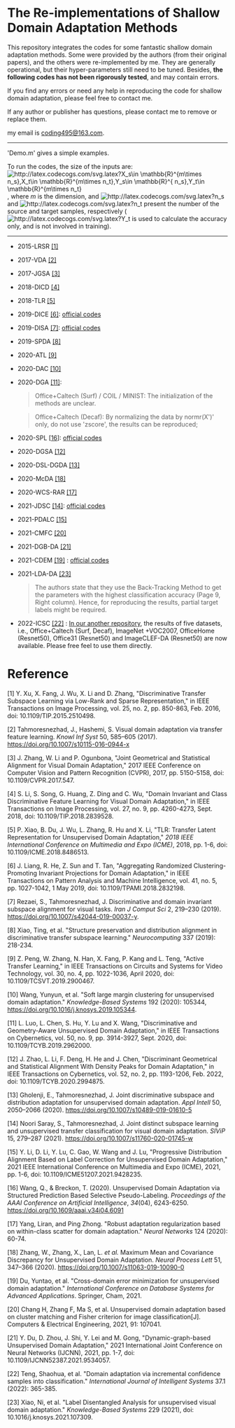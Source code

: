 # The Re-implementations of Shallow Domain Adaptation Methods

This repository integrates the codes for some fantastic shallow domain adaptation methods. Some were provided by the authors (from their original papers), and the others were re-implemented  by me. They are generally operational, but their hyper-parameters still need to be tuned. Besides,  **the following codes has not been rigorously tested**, and may contain errors. 

If you find any errors or need any help in reproducing the code for shallow domain adaptation, please feel free to contact me. 

If any author or publisher has questions, please contact me to remove or replace them.

my email is coding495@163.com.

---

'Demo.m' gives a simple examples. 

To run the codes, the size of the inputs are: <img src="http://latex.codecogs.com/svg.latex?X_s\in&space;\mathbb{R}^{m\times&space;n_s},X_t\in&space;\mathbb{R}^{m\times&space;n_t},Y_s\in&space;\mathbb{R}^{&space;n_s},Y_t\in&space;\mathbb{R}^{m\times&space;n_t}" title="http://latex.codecogs.com/svg.latex?X_s\in \mathbb{R}^{m\times n_s},X_t\in \mathbb{R}^{m\times n_t},Y_s\in \mathbb{R}^{ n_s},Y_t\in \mathbb{R}^{m\times n_t}" />, where *m* is the dimension, and <img src="http://latex.codecogs.com/svg.latex?n_s" title="http://latex.codecogs.com/svg.latex?n_s" /> and <img src="http://latex.codecogs.com/svg.latex?n_t" title="http://latex.codecogs.com/svg.latex?n_t" /> present the number of the source and target samples, respectively (<img src="http://latex.codecogs.com/svg.latex?Y_t" title="http://latex.codecogs.com/svg.latex?Y_t" /> is used to calculate the accuracy only, and is not involved in training).

---

- 2015-LRSR [[1]](https://ieeexplore.ieee.org/abstract/document/7360924)

- 2017-VDA [[2]](https://link.springer.com/article/10.1007/s10115-016-0944-x)

- 2017-JGSA [[3]](https://ieeexplore.ieee.org/document/8100030)

- 2018-DICD [[4]](https://ieeexplore.ieee.org/abstract/document/8362753/)

- 2018-TLR [[5]](https://ieeexplore.ieee.org/abstract/document/8486513)

- 2019-DICE [[6]](https://ieeexplore.ieee.org/abstract/document/8353356):  [official codes](https://liangjian.xyz/code/uda_code.rar)

- 2019-DISA [[7]](https://link.springer.com/article/10.1007/s42044-019-00037-y):  [official codes](https://github.com/jtahmores/DISA)

- 2019-SPDA [[8]](https://www.sciencedirect.com/science/article/pii/S0925231219300979)

- 2020-ATL [[9]](https://ieeexplore.ieee.org/abstract/document/8649674)

- 2020-DAC [[10]](https://www.sciencedirect.com/science/article/pii/S0950705119306082)

- 2020-DGA [[11]](https://ieeexplore.ieee.org/abstract/document/8961922/): 

  >Office+Caltech (Surf) / COIL / MINIST: The initialization of the methods are unclear. 

  > Office+Caltech (Decaf): By normalizing the data by normr(X')' only, do not use 'zscore', the results can be reproduced;

- 2020-SPL [[16](https://ojs.aaai.org/index.php/AAAI/article/view/6091)]: [official codes](https://github.com/hellowangqian/domain-adaptation-capls)

- 2020-DGSA [[12]](https://ieeexplore.ieee.org/abstract/document/9115265)

- 2020-DSL-DGDA [[13]](https://link.springer.com/article/10.1007/s10489-019-01610-5) 

- 2020-McDA [[18]](https://link.springer.com/article/10.1007/s11063-019-10090-0)

- 2020-WCS-RAR [[17]](https://www.sciencedirect.com/science/article/pii/S0893608020300113)

- 2021-JDSC [[14]](https://link.springer.com/article/10.1007/s11760-020-01745-w):  [official codes](https://github.com/jtahmores/JDSC)

- 2021-PDALC [[15]](https://ieeexplore.ieee.org/abstract/document/9428235)

- 2021-CMFC [[20]](https://www.sciencedirect.com/science/article/pii/S0045790621000604)

- 2021-DGB-DA [[21]](https://ieeexplore.ieee.org/abstract/document/9534057/)

- 2021-CDEM [[19]](https://link.springer.com/chapter/10.1007/978-3-030-73197-7_29) :  [official codes](https://github.com/yuntaodu/CDEM)

- 2021-LDA-DA [[23]](https://www.sciencedirect.com/science/article/pii/S0950705121005712)

  > The authors state that they use the Back-Tracking Method to get the parameters with the highest  classification accuracy (Page 9, Right column). Hence, for reproducing the results, partial target labels might be required.

- 2022-ICSC [[22]](https://onlinelibrary.wiley.com/doi/abs/10.1002/int.22629) : [In our another repository](https://github.com/zzf495/ICSC), the results of five datasets, i.e., Office+Caltech (Surf, Decaf), ImageNet +VOC2007, OfficeHome (Resnet50), Office31 (Resnet50) and ImageCLEF-DA (Resnet50) are now available. Please free feel to use them directly.

# Reference

[1] Y. Xu, X. Fang, J. Wu, X. Li and D. Zhang, "Discriminative Transfer Subspace Learning via Low-Rank and Sparse Representation," in IEEE Transactions on Image Processing, vol. 25, no. 2, pp. 850-863, Feb. 2016, doi: 10.1109/TIP.2015.2510498.

[2] Tahmoresnezhad, J., Hashemi, S. Visual domain adaptation via transfer feature learning. *Knowl Inf Syst* 50, 585–605 (2017). https://doi.org/10.1007/s10115-016-0944-x

[3] J. Zhang, W. Li and P. Ogunbona, "Joint Geometrical and Statistical Alignment for Visual Domain Adaptation," 2017 IEEE Conference on Computer Vision and Pattern Recognition (CVPR), 2017, pp. 5150-5158, doi: 10.1109/CVPR.2017.547.

[4] S. Li, S. Song, G. Huang, Z. Ding and C. Wu, "Domain Invariant and Class Discriminative Feature Learning for Visual Domain Adaptation," in IEEE Transactions on Image Processing, vol. 27, no. 9, pp. 4260-4273, Sept. 2018, doi: 10.1109/TIP.2018.2839528.

[5] P. Xiao, B. Du, J. Wu, L. Zhang, R. Hu and X. Li, "TLR: Transfer Latent Representation for Unsupervised Domain Adaptation," *2018 IEEE International Conference on Multimedia and Expo (ICME)*, 2018, pp. 1-6, doi: 10.1109/ICME.2018.8486513.

[6] J. Liang, R. He, Z. Sun and T. Tan, "Aggregating Randomized Clustering-Promoting Invariant Projections for Domain Adaptation," in IEEE Transactions on Pattern Analysis and Machine Intelligence, vol. 41, no. 5, pp. 1027-1042, 1 May 2019, doi: 10.1109/TPAMI.2018.2832198.

[7] Rezaei, S., Tahmoresnezhad, J. Discriminative and domain invariant subspace alignment for visual tasks. *Iran J Comput Sci* 2, 219–230 (2019). https://doi.org/10.1007/s42044-019-00037-y.

[8] Xiao, Ting, et al. "Structure preservation and distribution alignment in discriminative transfer subspace learning." *Neurocomputing* 337 (2019): 218-234.

[9] Z. Peng, W. Zhang, N. Han, X. Fang, P. Kang and L. Teng, "Active Transfer Learning," in IEEE Transactions on Circuits and Systems for Video Technology, vol. 30, no. 4, pp. 1022-1036, April 2020, doi: 10.1109/TCSVT.2019.2900467.

[10] Wang, Yunyun, et al. "Soft large margin clustering for unsupervised domain adaptation." *Knowledge-Based Systems* 192 (2020): 105344, https://doi.org/10.1016/j.knosys.2019.105344.

[11] L. Luo, L. Chen, S. Hu, Y. Lu and X. Wang, "Discriminative and Geometry-Aware Unsupervised Domain Adaptation," in IEEE Transactions on Cybernetics, vol. 50, no. 9, pp. 3914-3927, Sept. 2020, doi: 10.1109/TCYB.2019.2962000.

[12] J. Zhao, L. Li, F. Deng, H. He and J. Chen, "Discriminant Geometrical and Statistical Alignment With Density Peaks for Domain Adaptation," in IEEE Transactions on Cybernetics, vol. 52, no. 2, pp. 1193-1206, Feb. 2022, doi: 10.1109/TCYB.2020.2994875.

[13] Gholenji, E., Tahmoresnezhad, J. Joint discriminative subspace and distribution adaptation for unsupervised domain adaptation. *Appl Intell* 50, 2050–2066 (2020). https://doi.org/10.1007/s10489-019-01610-5

[14] Noori Saray, S., Tahmoresnezhad, J. Joint distinct subspace learning and unsupervised transfer classification for visual domain adaptation. *SIViP* 15, 279–287 (2021). https://doi.org/10.1007/s11760-020-01745-w

[15] Y. Li, D. Li, Y. Lu, C. Gao, W. Wang and J. Lu, "Progressive Distribution Alignment Based on Label Correction for Unsupervised Domain Adaptation," 2021 IEEE International Conference on Multimedia and Expo (ICME), 2021, pp. 1-6, doi: 10.1109/ICME51207.2021.9428235.

[16] Wang, Q., & Breckon, T. (2020). Unsupervised Domain Adaptation via Structured Prediction Based Selective Pseudo-Labeling. *Proceedings of the AAAI Conference on Artificial Intelligence*, *34*(04), 6243-6250. https://doi.org/10.1609/aaai.v34i04.6091

[17] Yang, Liran, and Ping Zhong. "Robust adaptation regularization based on within-class scatter for domain adaptation." *Neural Networks* 124 (2020): 60-74.

[18] Zhang, W., Zhang, X., Lan, L. *et al.* Maximum Mean and Covariance Discrepancy for Unsupervised Domain Adaptation. *Neural Process Lett* 51, 347–366 (2020). https://doi.org/10.1007/s11063-019-10090-0

[19] Du, Yuntao, et al. "Cross-domain error minimization for unsupervised domain adaptation." *International Conference on Database Systems for Advanced Applications*. Springer, Cham, 2021.

[20] Chang H, Zhang F, Ma S, et al. Unsupervised domain adaptation based on cluster matching and Fisher criterion for image classification[J]. Computers & Electrical Engineering, 2021, 91: 107041.

[21] Y. Du, D. Zhou, J. Shi, Y. Lei and M. Gong, "Dynamic-graph-based Unsupervised Domain Adaptation," 2021 International Joint Conference on Neural Networks (IJCNN), 2021, pp. 1-7, doi: 10.1109/IJCNN52387.2021.9534057.

[22] Teng, Shaohua, et al. "Domain adaptation via incremental confidence samples into classification." *International Journal of Intelligent Systems* 37.1 (2022): 365-385.

[23] Xiao, Ni, et al. "Label Disentangled Analysis for unsupervised visual domain adaptation." *Knowledge-Based Systems* 229 (2021), doi: 10.1016/j.knosys.2021.107309.